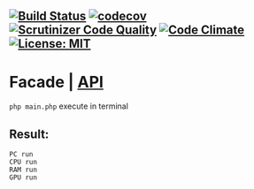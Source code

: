 [![Build Status](https://travis-ci.org/Jagepard/PhpDesignPatterns-Facade.svg?branch=master)](https://travis-ci.org/Jagepard/PhpDesignPatterns-Facade)
[![codecov](https://codecov.io/gh/Jagepard/PhpDesignPatterns-Facade/branch/master/graph/badge.svg)](https://codecov.io/gh/Jagepard/PhpDesignPatterns-Facade)
[![Scrutinizer Code Quality](https://scrutinizer-ci.com/g/Jagepard/PhpDesignPatterns-Facade/badges/quality-score.png?b=master)](https://scrutinizer-ci.com/g/Jagepard/PhpDesignPatterns-Facade/?branch=master)
[![Code Climate](https://codeclimate.com/github/Jagepard/PhpDesignPatterns-Facade/badges/gpa.svg)](https://codeclimate.com/github/Jagepard/PhpDesignPatterns-Facade)
[![License: MIT](https://img.shields.io/badge/license-MIT-498e7f.svg)](https://mit-license.org/)
-----

# Facade | [API](https://github.com/Jagepard/PhpDesignPatterns-Facade/blob/master/docs.md "Documentation API")

```php main.php``` execute in terminal

## Result:
```
PC run
CPU run
RAM run
GPU run
```